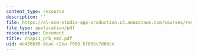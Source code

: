 ```yaml
---
content_type: resource
description: ''
file: https://ol-ocw-studio-app-production.s3.amazonaws.com/courses/res-6-003-electromechanical-dynamics-spring-2009/4e436b358eacc2eaf9585f83bc7d68ce_chap13_prb_emd.pdf
file_type: application/pdf
resourcetype: Document
title: chap13_prb_emd.pdf
uid: 4e436b35-8eac-c2ea-f958-5f83bc7d68ce
---
```

